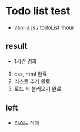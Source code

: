# Todo list test
- vanilla js / todoList 1hour   

## result  
- 1시간 경과   
1. css, html 완료   
2. 리스트 추가 완료
3. 로드 시 불러오기 완료    



## left   
- 리스트 삭제   